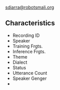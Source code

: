 sdiarra@robotsmali.org


## Characteristics
- Recording ID
- Speaker
- Training Frgts.
- Inference Frgts.
- Theme
- Dialect
- Status
- Utterance Count
- Speaker Genger
- 